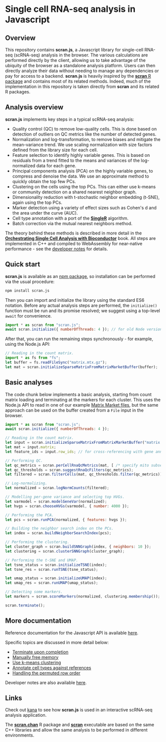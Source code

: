 # Single cell RNA-seq analysis in Javascript

## Overview

This repository contains **scran.js**, a Javascript library for single-cell RNA-seq (scRNA-seq) analysis in the browser.
The various calculations are performed directly by the client, allowing us to take advantage of the ubiquity of the browser as a standalone analysis platform.
Users can then directly analyze their data without needing to manage any dependencies or pay for access to a backend.
**scran.js** is heavily inspired by the [**scran** R package](https://bioconductor.org/packages/scran) and contains most of its related methods.
Indeed, much of the implementation in this repository is taken directly from **scran** and its related R packages.

## Analysis overview

**scran.js** implements key steps in a typical scRNA-seq analysis:

- Quality control (QC) to remove low-quality cells.
This is done based on detection of outliers on QC metrics like the number of detected genes.
- Normalization and log-transformation, to remove biases and mitigate the mean-variance trend.
We use scaling normalization with size factors defined from the library size for each cell.
- Feature selection to identify highly variable genes.
This is based on residuals from a trend fitted to the means and variances of the log-normalized data for each gene.
- Principal components analysis (PCA) on the highly variable genes, to compress and denoise the data.
We use an approximate method to quickly obtain the top few PCs.
- Clustering on the cells using the top PCs.
This can either use k-means or community detection on a shared nearest neighbor graph.
- Dimensionality reduction with t-stochastic neighbor embedding (t-SNE), again using the top PCs.
- Marker detection using a variety of effect sizes such as Cohen's d and the area under the curve (AUC).
- Cell type annotation with a port of the [**SingleR**](https://bioconductor.org/packages/SingleR) algorithm.
- Batch correction via the mutual nearest neighbors method.

The theory behind these methods is described in more detail in the [**Orchestrating Single Cell Analysis with Bioconductor**](https://bioconductor.org/books/release/OSCA/) book. 
All steps are implemented in C++ and compiled to WebAssembly for near-native performance - see the [developer notes](docs/related/developer_notes.md) for details.

## Quick start

**scran.js** is available as an [npm package](https://www.npmjs.com/package/scran.js), so installation can be performed via the usual procedure:

```sh
npm install scran.js
```

Then you can import and initialize the library using the standard ES6 notation.
Before any actual analysis steps are performed, the `initialize()` function must be run and its promise resolved;
we suggest using a top-level `await` for convenience.

```js
import * as scran from "scran.js";
await scran.initialize({ numberOfThreads: 4 }); // for old Node versions, set localFile: true
```

After that, you can run the remaining steps synchronously - for example, using the Node.js API:

```js
// Reading in the count matrix.
import * as fs from "fs";
let buffer = fs.readFileSync("matrix.mtx.gz");
let mat = scran.initializeSparseMatrixFromMatrixMarketBuffer(buffer);
```

## Basic analyses

The code chunk below implements a basic analysis, starting from count matrix loading and terminating at the markers for each cluster.
This uses the Node.js API to read in one of our example [Matrix Market files](https://github.com/jkanche/random-test-files),
but the same approach can be used on the buffer created from a `File` input in the browser.

```js
import * as scran from "scran.js";
await scran.initialize({ numberOfThreads: 4 });

// Reading in the count matrix.
let input = scran.initializeSparseMatrixFromMatrixMarketBuffer("matrix.mtx.gz");
let mat = input.matrix;
let feature_ids = input.row_ids; // for cross-referencing with gene annotations.

// Performing QC.
let qc_metrics = scran.perCellRnaQcMetrics(mat, [ /* specify mito subset here */ ]);
let qc_thresholds = scran.suggestRnaQcFilters(qc_metrics);
let filtered = scran.filterCells(mat, qc_thresholds.filter(qc_metrics));

// Log-normalizing.
let normalized = scran.logNormCounts(filtered);

// Modelling per-gene variance and selecting top HVGs. 
let varmodel = scran.modelGeneVar(normalized);
let hvgs = scran.chooseHVGs(varmodel, { number: 4000 });

// Performing the PCA.
let pcs = scran.runPCA(normalized, { features: hvgs });

// Building the neighbor search index on the PCs.
let index = scran.buildNeighborSearchIndex(pcs);

// Performing the clustering. 
let cluster_graph = scran.buildSNNGraph(index, { neighbors: 10 });
let clustering = scran.clusterSNNGraph(cluster_graph);

// Performing the t-SNE and UMAP.
let tsne_status = scran.initializeTSNE(index);
let tsne_res = scran.runTSNE(tsne_status);

let umap_status = scran.initializeUMAP(index);
let umap_res = scran.runUMAP(umap_status);

// Detecting some markers.
let markers = scran.scoreMarkers(normalized, clustering.membership());

scran.terminate();
```

## More documentation

Reference documentation for the Javascript API is available [here](https://jkanche.github.io/scran.js).

Specific topics are discussed in more detail below:

- [Terminate upon completion](docs/related/termination.md)
- [Manually free memory](docs/related/memory_management.md)
- [Use k-means clustering](docs/related/kmeans_clustering.md)
- [Annotate cell types against references](docs/related/cell_type_annotation.md)
- [Handling the permuted row order](docs/related/row_permutations.md)

Developer notes are also available [here](docs/related/developer_notes.md).

## Links

Check out [kana](https://github.com/jkanche/kana) to see how **scran.js** is used in an interactive scRNA-seq analysis application.

The [**scran.chan**](https://github.com/LTLA/scran.chan) R package and [**scran**](https://github.com/LTLA/scran-cli) executable 
are based on the same C++ libraries and allow the same analysis to be performed in different environments.
